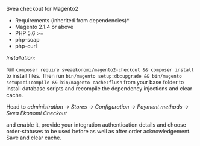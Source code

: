 Svea checkout for Magento2

* Requirements (inherited from dependencies)*
* Magento 2.1.4 or above
* PHP 5.6 >=
* php-soap
* php-curl

*Installation:*

run `composer require sveaekonomi/magento2-checkout && composer install` to install files.
Then run `bin/magento setup:db:upgrade && bin/magento setup:ci:compile && bin/magento cache:flush` from your base folder 
to install database scripts and recompile the dependency injections and clear cache.

Head to _administration -> Stores -> Configuration -> Payment methods -> Svea Ekonomi Checkout_


and enable it, provide your integration authentication details and choose order-statuses to be used 
before as well as after order acknowledgement. Save and clear cache.

